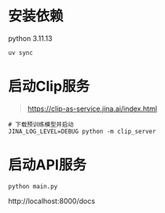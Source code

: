 # 安装依赖

python 3.11.13

```shell
uv sync
```

# 启动Clip服务

> https://clip-as-service.jina.ai/index.html

```shell
# 下载预训练模型并启动
JINA_LOG_LEVEL=DEBUG python -m clip_server
```

# 启动API服务

```shell
python main.py
```

http://localhost:8000/docs